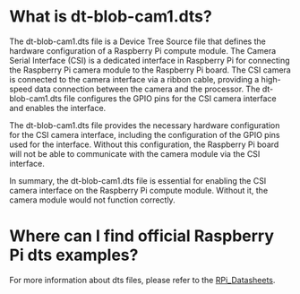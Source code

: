 # What is dt-blob-cam1.dts?
The dt-blob-cam1.dts file is a Device Tree Source file that defines the hardware configuration of a Raspberry Pi compute module. The Camera Serial Interface (CSI) is a dedicated interface in Raspberry Pi for connecting the Raspberry Pi camera module to the Raspberry Pi board. The CSI camera is connected to the camera interface via a ribbon cable, providing a high-speed data connection between the camera and the processor. The dt-blob-cam1.dts file configures the GPIO pins for the CSI camera interface and enables the interface.

The dt-blob-cam1.dts file provides the necessary hardware configuration for the CSI camera interface, including the configuration of the GPIO pins used for the interface. Without this configuration, the Raspberry Pi board will not be able to communicate with the camera module via the CSI interface.

In summary, the dt-blob-cam1.dts file is essential for enabling the CSI camera interface on the Raspberry Pi compute module. Without it, the camera module would not function correctly.

# Where can I find official Raspberry Pi dts examples?
For more information about dts files, please refer to the [RPi_Datasheets](https://datasheets.raspberrypi.org).
